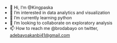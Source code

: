 - 👋 Hi, I’m @Kingpaska
- 👀 I’m interested in data analytics and visualization
- 🌱 I’m currently learning python
- 💞️ I’m looking to collaborate on exploratory analysis
- 📫 How to reach me @brodabayo on twitter, adebayoakanbi41@gmail.com

<!---
Kingpaska/Kingpaska is a ✨ special ✨ repository because its `README.md` (this file) appears on your GitHub profile.
You can click the Preview link to take a look at your changes.
--->
